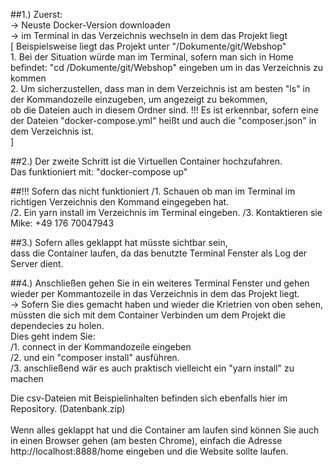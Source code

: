 ##1.) 
Zuerst:<br>
-> Neuste Docker-Version downloaden<br>
-> im Terminal in das Verzeichnis wechseln in dem das Projekt liegt<br>
    [ Beispielsweise liegt das Projekt unter "/Dokumente/git/Webshop"<br>
        1. Bei der Situation würde man im Terminal, sofern man sich in Home befindet: "cd /Dokumente/git/Webshop" eingeben um in das Verzeichnis zu kommen<br>
        2. Um sicherzustellen, dass man in dem Verzeichnis ist am besten "ls" in der Kommandozeile einzugeben, um angezeigt zu bekommen,<br>
           ob die Dateien auch in diesem Ordner sind. !!! Es ist erkennbar, sofern eine der Dateien "docker-compose.yml" heißt und auch die "composer.json" in dem Verzeichnis ist.<br>
    ]

##2.) 
Der zweite Schritt ist die Virtuellen Container hochzufahren.<br>
Das funktioniert mit: "docker-compose up"<br>

##!!! Sofern das nicht funktioniert 
/1. Schauen ob man im Terminal im richtigen Verzeichnis den Kommand eingegeben hat.  
/2. Ein yarn install im Verzeichnis im Terminal eingeben.
/3. Kontaktieren sie Mike: +49 176 70047943

##3.) 
Sofern alles geklappt hat müsste sichtbar sein,<br>dass die Container laufen, da das benutzte Terminal Fenster als Log der Server dient.<br>

##4.)
Anschließen gehen Sie in ein weiteres Terminal Fenster und gehen wieder per Kommantozeile in das Verzeichnis in dem das Projekt liegt.<br>
-> Sofern Sie dies gemacht haben und wieder die Krietrien von oben sehen, müssten die sich mit dem Container Verbinden um dem Projekt die dependecies zu holen.<br>
    Dies geht indem Sie:<br>
    /1. connect in der Kommandozeile eingeben<br>
    /2. und ein "composer install" ausführen.<br>
    /3. anschließend wär es auch praktisch vielleicht ein "yarn install" zu machen<br>

Die csv-Dateien mit Beispielinhalten befinden sich ebenfalls hier im Repository. (Datenbank.zip)<br>
<br>
Wenn alles geklappt hat und die Container am laufen sind können Sie auch in einen Browser gehen (am besten Chrome), einfach die Adresse<br>
http://localhost:8888/home eingeben und die Website sollte laufen.

